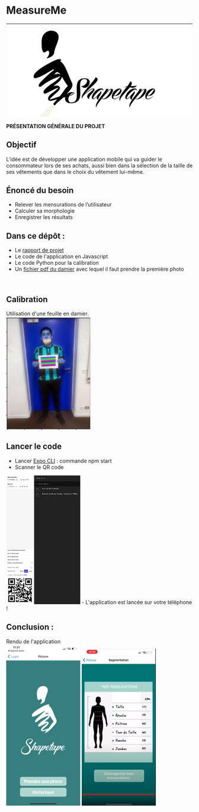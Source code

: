# MeasureMe

***
<p align="center">
  <img src="https://github.com/MariamBrh/MeasureMe/blob/branche/images/Mariam4.png" alt="drawing" width="500"/>
</p>

**PRÉSENTATION GÉNÉRALE DU PROJET** 

## Objectif 

L’idée est de développer une application mobile qui va guider le consommateur lors de ses achats, aussi bien dans la sélection de la taille de ses vêtements que dans le choix du vêtement lui-même. 

## Énoncé du besoin 

- Relever les mensurations de l’utilisateur
- Calculer sa morphologie 
- Enregistrer les résultats   
 
## Dans ce dépôt :   
* Le [rapport de projet](https://github.com/MariamBrh/MeasureMe/blob/main/materiel/rapport.pdf)
* Le code de l'application en Javascript
* Le code Python pour la calibration
* Un [fichier pdf du damier](https://github.com/MariamBrh/MeasureMe/blob/branche/materiel/damier.pdf) avec lequel il faut prendre la première photo
<br> 

## Calibration
Utilisation d'une feuille en damier.  
![logo](https://github.com/MariamBrh/MeasureMe/blob/branche/images/thomas_chessboard.PNG)

## Lancer le code
- Lancer [Expo CLI](https://expo.io/) : commande npm start
- Scanner le QR code
<img src="https://github.com/MariamBrh/MeasureMe/blob/branche/images/expo.png" alt="drawing" width="200"/>
- L'application est lancée sur votre téléphone !

## Conclusion : 
Rendu de l'application  
<img src="https://github.com/MariamBrh/MeasureMe/blob/branche/images/image%204.png" alt="drawing" width="200"/>
<img src="https://github.com/MariamBrh/MeasureMe/blob/branche/images/resultats.PNG" alt="drawing" width="200"/>
